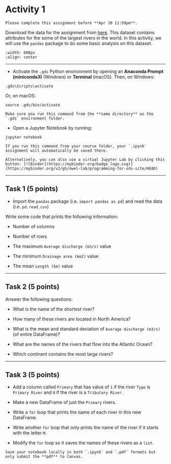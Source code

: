 # Activity 1

```{admonition} Deadline
Please complete this assignment before **Apr 10 11:59pm**.

```

Download the data for the assignment from [here](https://www.dropbox.com/scl/fi/zcqevrwv51k3oahjwwz7k/rivers.csv?rlkey=aal2mmo2kk6exeor3mw9i4lir&dl=0). This dataset contains attributes for the some of the largest rivers in the world. In this activity, we will use the `pandas` package to do some basic analysis on this dataset. 

```{image} images/global-rivers.webp
:width: 600px
:align: center
```
*****************************

* Activate the `.gds` Python environment by opening an **Anaconda Prompt (miniconda3)** (Windows) or **Terminal** (macOS). Then, on Windows:

```
.gds\Scripts\activate
```

Or, on macOS:

```
source .gds/bin/activate
```

```{note}
Make sure you run this command from the **same directory** as the `.gds` environment folder.
```

* Open a Jupyter Notebook by running:

```
jupyter notebook
```

```{note}
If you run this command from your course folder, your `.ipynb` assignment will automatically be saved there.
```

```{tip}
Alternatively, you can also use a virtual Jupyter Lab by clicking this button: [![Binder](https://mybinder.org/badge_logo.svg)](https://mybinder.org/v2/gh/owel-lab/programming-for-sds-site/HEAD)
```

*****************************

## Task 1 (5 points)

* Import the `pandas` package (i.e. `import pandas as pd`) and read the data (i.e. `pd.read_csv`)

Write some code that prints the following information:

* Number of columns

* Number of rows

* The maximum `Average discharge (m3/s)` value

* The minimum `Drainage area (km2)` value

* The mean `Length (km)` value

*****************************

## Task 2 (5 points)

Answer the following questions:

* What is the name of the shortest river?

* How many of these rivers are located in North America?

* What is the mean and standard deviation of `Average discharge (m3/s)` (of entire DataFrame)?

* What are the names of the rivers that flow into the Atlantic Ocean?

* Which continent contains the most large rivers?

*****************************

## Task 3 (5 points)

* Add a column called `Primary` that has value of `1` if the river `Type` is `Primary River` and `0` if the river is a `Tributary River`. 

* Make a new DataFrame of just the `Primary` rivers.

* Write a `for` loop that prints the name of each river in this new DataFrame.

* Write another `for` loop that only prints the name of the river if it starts with the letter `M`.

* Modify the `for` loop so it saves the names of these rivers as a `list`. 


```{important}
Save your notebook locally in both `.ipynb` and `.pdf` formats but only submit the **pdf** to Canvas.
```

